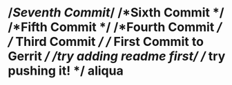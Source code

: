 /*Seventh Commit*/
/*Sixth Commit */
/*Fifth Commit */
/*Fourth Commit */
/* Third Commit */
/* First Commit to Gerrit */
/*try adding readme first*/
/* try pushing it! */
aliqua
======
